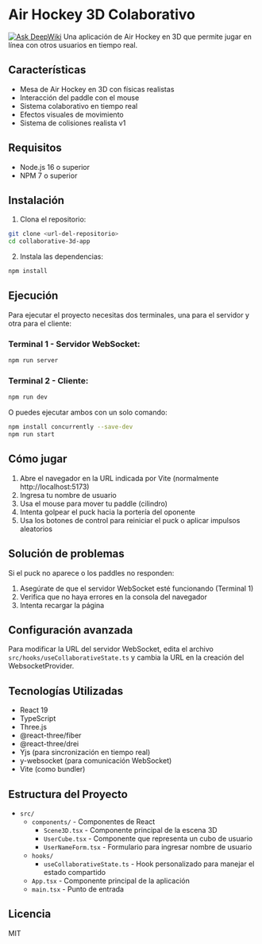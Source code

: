# Air Hockey 3D Colaborativo
[![Ask DeepWiki](https://deepwiki.com/badge.svg)](https://deepwiki.com/yomero243/collaborative-3d-app)
Una aplicación de Air Hockey en 3D que permite jugar en línea con otros usuarios en tiempo real.

## Características

- Mesa de Air Hockey en 3D con físicas realistas
- Interacción del paddle con el mouse
- Sistema colaborativo en tiempo real
- Efectos visuales de movimiento
- Sistema de colisiones realista
v1
## Requisitos

- Node.js 16 o superior
- NPM 7 o superior

## Instalación

1. Clona el repositorio:
```bash
git clone <url-del-repositorio>
cd collaborative-3d-app
```

2. Instala las dependencias:
```bash
npm install
```

## Ejecución

Para ejecutar el proyecto necesitas dos terminales, una para el servidor y otra para el cliente:

### Terminal 1 - Servidor WebSocket:
```bash
npm run server
```

### Terminal 2 - Cliente:
```bash
npm run dev
```

O puedes ejecutar ambos con un solo comando:
```bash
npm install concurrently --save-dev
npm run start
```

## Cómo jugar

1. Abre el navegador en la URL indicada por Vite (normalmente http://localhost:5173)
2. Ingresa tu nombre de usuario
3. Usa el mouse para mover tu paddle (cilindro)
4. Intenta golpear el puck hacia la portería del oponente
5. Usa los botones de control para reiniciar el puck o aplicar impulsos aleatorios

## Solución de problemas

Si el puck no aparece o los paddles no responden:
1. Asegúrate de que el servidor WebSocket esté funcionando (Terminal 1)
2. Verifica que no haya errores en la consola del navegador
3. Intenta recargar la página

## Configuración avanzada

Para modificar la URL del servidor WebSocket, edita el archivo `src/hooks/useCollaborativeState.ts` y cambia la URL en la creación del WebsocketProvider.

## Tecnologías Utilizadas

- React 19
- TypeScript
- Three.js
- @react-three/fiber
- @react-three/drei
- Yjs (para sincronización en tiempo real)
- y-websocket (para comunicación WebSocket)
- Vite (como bundler)

## Estructura del Proyecto

- `src/`
  - `components/` - Componentes de React
    - `Scene3D.tsx` - Componente principal de la escena 3D
    - `UserCube.tsx` - Componente que representa un cubo de usuario
    - `UserNameForm.tsx` - Formulario para ingresar nombre de usuario
  - `hooks/`
    - `useCollaborativeState.ts` - Hook personalizado para manejar el estado compartido
  - `App.tsx` - Componente principal de la aplicación
  - `main.tsx` - Punto de entrada

## Licencia

MIT
